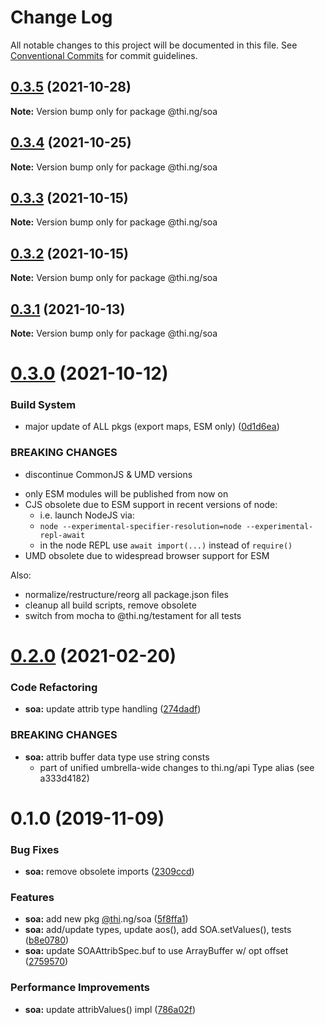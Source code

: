 # Change Log

All notable changes to this project will be documented in this file.
See [Conventional Commits](https://conventionalcommits.org) for commit guidelines.

## [0.3.5](https://github.com/thi-ng/umbrella/compare/@thi.ng/soa@0.3.4...@thi.ng/soa@0.3.5) (2021-10-28)

**Note:** Version bump only for package @thi.ng/soa





## [0.3.4](https://github.com/thi-ng/umbrella/compare/@thi.ng/soa@0.3.3...@thi.ng/soa@0.3.4) (2021-10-25)

**Note:** Version bump only for package @thi.ng/soa





## [0.3.3](https://github.com/thi-ng/umbrella/compare/@thi.ng/soa@0.3.2...@thi.ng/soa@0.3.3) (2021-10-15)

**Note:** Version bump only for package @thi.ng/soa





## [0.3.2](https://github.com/thi-ng/umbrella/compare/@thi.ng/soa@0.3.1...@thi.ng/soa@0.3.2) (2021-10-15)

**Note:** Version bump only for package @thi.ng/soa





## [0.3.1](https://github.com/thi-ng/umbrella/compare/@thi.ng/soa@0.3.0...@thi.ng/soa@0.3.1) (2021-10-13)

**Note:** Version bump only for package @thi.ng/soa





# [0.3.0](https://github.com/thi-ng/umbrella/compare/@thi.ng/soa@0.2.25...@thi.ng/soa@0.3.0) (2021-10-12)


### Build System

* major update of ALL pkgs (export maps, ESM only) ([0d1d6ea](https://github.com/thi-ng/umbrella/commit/0d1d6ea9fab2a645d6c5f2bf2591459b939c09b6))


### BREAKING CHANGES

* discontinue CommonJS & UMD versions

- only ESM modules will be published from now on
- CJS obsolete due to ESM support in recent versions of node:
  - i.e. launch NodeJS via:
  - `node --experimental-specifier-resolution=node --experimental-repl-await`
  - in the node REPL use `await import(...)` instead of `require()`
- UMD obsolete due to widespread browser support for ESM

Also:
- normalize/restructure/reorg all package.json files
- cleanup all build scripts, remove obsolete
- switch from mocha to @thi.ng/testament for all tests






#  [0.2.0](https://github.com/thi-ng/umbrella/compare/@thi.ng/soa@0.1.47...@thi.ng/soa@0.2.0) (2021-02-20) 

###  Code Refactoring 

- **soa:** update attrib type handling ([274dadf](https://github.com/thi-ng/umbrella/commit/274dadf2507ac4daeea59c53a0f408343d582d8e)) 

###  BREAKING CHANGES 

- **soa:** attrib buffer data type use string consts 
    - part of unified umbrella-wide changes to thi.ng/api Type alias   (see a333d4182) 

#  0.1.0 (2019-11-09) 

###  Bug Fixes 

- **soa:** remove obsolete imports ([2309ccd](https://github.com/thi-ng/umbrella/commit/2309ccd6e581b6f385f4a2720fd2ad5cfb8a0d79)) 

###  Features 

- **soa:** add new pkg [@thi](https://github.com/thi).ng/soa ([5f8ffa1](https://github.com/thi-ng/umbrella/commit/5f8ffa175fabc4518f6b931c8c57473ea8ab1a74)) 
- **soa:** add/update types, update aos(), add SOA.setValues(), tests ([b8e0780](https://github.com/thi-ng/umbrella/commit/b8e07806427041a7ef3413ca47357e3360f6a4c8)) 
- **soa:** update SOAAttribSpec.buf to use ArrayBuffer w/ opt offset ([2759570](https://github.com/thi-ng/umbrella/commit/27595700ce0df21258dad58e18abf98b8ddb7c30)) 

###  Performance Improvements 

- **soa:** update attribValues() impl ([786a02f](https://github.com/thi-ng/umbrella/commit/786a02f66fd0f50e678f3eb048964fadf293db3f))
